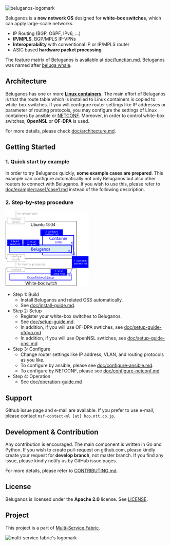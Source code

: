 <img src="doc/img/brand-logo-h.png" width="420px" alt="beluganos-logomark">

Beluganos is a **new network OS** designed for **white-box switches**, which can apply large-scale networks.

- IP Routing (BGP, OSPF, IPv6, ...)
- **IP/MPLS**, BGP/MPLS IP-VPNs
- **Interoperability** with conventional IP or IP/MPLS router
- ASIC based **hardware packet processing**

The feature matrix of Beluganos is available at [doc/function.md](doc/function.md). Beluganos was named after [beluga whale](https://en.wikipedia.org/wiki/Beluga_whale).

## Architecture
Beluganos has one or more **[Linux containers](https://linuxcontainers.org/)**. The main effort of Beluganos is that the route table which is installed to Linux containers is copied to white-box switches. If you will configure router settings like IP addresses or parameter of routing protocols, you may configure the settings of Linux containers by ansible or [NETCONF](https://github.com/beluganos/netconf/). Moreover, in order to control white-box switches, **OpenNSL** or **OF-DPA** is used.

For more details, please check [doc/architecture.md](doc/architecture.md).

## Getting Started

### 1. Quick start by example
In order to try Beluganos quickly, **some example cases are prepared**. This example can configure automatically not only Beluganos but also other routers to connect with Beluganos. If you wish to use this, please refer to [doc/example/case1/case1.md](doc/example/case1/case1.md) instead of the following description.

### 2. Step-by-step procedure

<img src="doc/img/environments.png" width="260px" alt="beluganos-logomark">

- Step 1: Build
	- Install Beluganos and related OSS automatically.
	- See [doc/install-guide.md](doc/install-guide.md).
- Step 2: Setup
	- Register your white-box switches to Beluganos.
	- See [doc/setup-guide.md](doc/setup-guide.md).
 	- In addition, if you will use OF-DPA swtiches, see [doc/setup-guide-ofdpa.md](doc/setup-guide-ofdpa.md)
	- In addition, if you will use OpenNSL swtiches, see [doc/setup-guide-onsl.md](doc/setup-guide-onsl.md)
- Step 3: Configure
	- Change router settings like IP address, VLAN, and routing protocols as you like.
	- To configure by ansible, please see [doc/configure-ansible.md](doc/configure-ansible.md).
	- To configure by NETCONF, please see [doc/configure-netconf.md](doc/configure-netconf.md).
- Step 4: Operation
	- See [doc/operation-guide.md](doc/operation-guide.md)

## Support
Github issue page and e-mail are available. If you prefer to use e-mail, please contact `msf-contact-ml [at] hco.ntt.co.jp`.

## Development & Contribution
Any contribution is encouraged. The main component is written in Go and Python. If you wish to create pull-request on github.com, please kindly create your request for **develop branch**, not master branch. If you find any issue, please kindly notify us by GitHub issue pages.

For more details, please refer to [CONTRIBUTING.md](CONTRIBUTING.md).

## License
Beluganos is licensed under the **Apache 2.0** license. See [LICENSE](LICENSE).

## Project
This project is a part of [Multi-Service Fabric](https://github.com/multi-service-fabric/msf).

<img src="doc/img/multi-service-fabric.png" width="180px" alt="multi-service fabric's logomark">